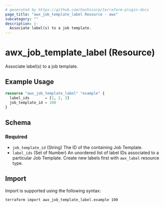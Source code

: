 ```yaml
---
# generated by https://github.com/hashicorp/terraform-plugin-docs
page_title: "awx_job_template_label Resource - awx"
subcategory: ""
description: |-
  Associate label(s) to a job template.
---
```


# awx_job_template_label (Resource)

Associate label(s) to a job template.

## Example Usage

```terraform
resource "awx_job_template_label" "example" {
  label_ids       = [1, 2, 3]
  job_template_id = 100
}
```

<!-- schema generated by tfplugindocs -->
## Schema

### Required

- `job_template_id` (String) The ID of the containing Job Template.
- `label_ids` (Set of Number) An unordered list of label IDs associated to a particular Job Template. Create new labels first with `awx_label` resource type.

## Import

Import is supported using the following syntax:

```shell
terraform import awx_job_template_label.example 100
```
